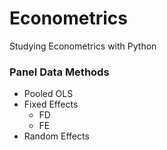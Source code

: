 # Econometrics
Studying Econometrics with Python
### Panel Data Methods
- Pooled OLS
- Fixed Effects
  + FD
  + FE
- Random Effects
